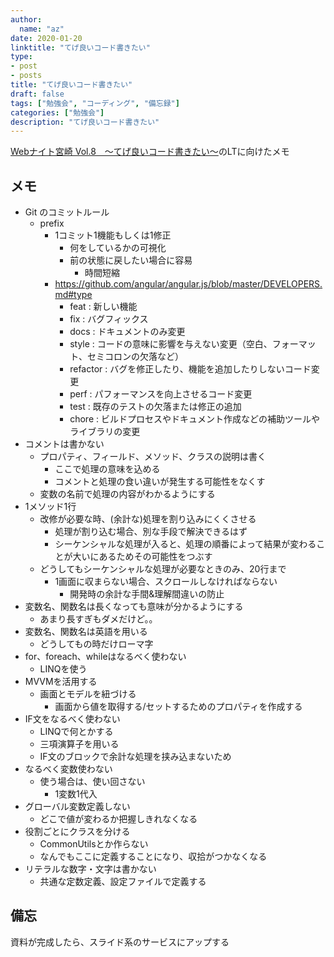 ```yaml
---
author:
  name: "az"
date: 2020-01-20
linktitle: "てげ良いコード書きたい"
type:
- post 
- posts
title: "てげ良いコード書きたい"
draft: false
tags: ["勉強会", "コーディング", "備忘録"]
categories: ["勉強会"]
description: "てげ良いコード書きたい"
---
```


[Webナイト宮崎 Vol.8　～てげ良いコード書きたい～](https://tegehoge.connpass.com/event/160183/)のLTに向けたメモ

## メモ

- Git のコミットルール
    - prefix
        - 1コミット1機能もしくは1修正
            - 何をしているかの可視化
            - 前の状態に戻したい場合に容易
                - 時間短縮
        - https://github.com/angular/angular.js/blob/master/DEVELOPERS.md#type
            - feat : 新しい機能
            - fix : バグフィックス
            - docs : ドキュメントのみ変更
            - style : コードの意味に影響を与えない変更（空白、フォーマット、セミコロンの欠落など）
            - refactor : バグを修正したり、機能を追加したりしないコード変更
            - perf : パフォーマンスを向上させるコード変更
            - test : 既存のテストの欠落または修正の追加
            - chore : ビルドプロセスやドキュメント作成などの補助ツールやライブラリの変更
- コメントは書かない
    - プロパティ、フィールド、メソッド、クラスの説明は書く
        - ここで処理の意味を込める
        - コメントと処理の食い違いが発生する可能性をなくす
    - 変数の名前で処理の内容がわかるようにする
- 1メソッド1行
    - 改修が必要な時、(余計な)処理を割り込みにくくさせる
        - 処理が割り込む場合、別な手段で解決できるはず
        - シーケンシャルな処理が入ると、処理の順番によって結果が変わることが大いにあるためその可能性をつぶす
    - どうしてもシーケンシャルな処理が必要なときのみ、20行まで
        - 1画面に収まらない場合、スクロールしなければならない
            - 開発時の余計な手間&理解間違いの防止
- 変数名、関数名は長くなっても意味が分かるようにする
    - あまり長すぎもダメだけど。。
- 変数名、関数名は英語を用いる
    - どうしてもの時だけローマ字
- for、foreach、whileはなるべく使わない
    - LINQを使う
- MVVMを活用する
    - 画面とモデルを紐づける
        - 画面から値を取得する/セットするためのプロパティを作成する
- IF文をなるべく使わない
    - LINQで何とかする
    - 三項演算子を用いる
    - IF文のブロックで余計な処理を挟み込まないため
- なるべく変数使わない
    - 使う場合は、使い回さない
        - 1変数1代入
- グローバル変数定義しない
    - どこで値が変わるか把握しきれなくなる
- 役割ごとにクラスを分ける
    - CommonUtilsとか作らない
    - なんでもここに定義することになり、収拾がつかなくなる
- リテラルな数字・文字は書かない
    - 共通な定数定義、設定ファイルで定義する

## 備忘

資料が完成したら、スライド系のサービスにアップする
